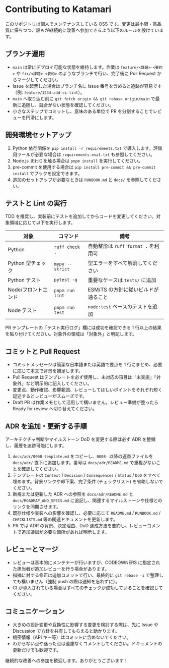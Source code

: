 # Contributing to Katamari

このリポジトリは個人でメンテナンスしている OSS です。変更は最小限・高品質に保ちつつ、誰もが継続的に改善へ参加できるよう以下のルールを設けています。

## ブランチ運用
- `main` は常にデプロイ可能な状態を維持します。作業は `feature/<課題>-<要約>` や `fix/<課題>-<要約>` のようなブランチで行い、完了後に Pull Request からマージしてください。
- Issue を起票した場合はブランチ名に Issue 番号を含めると追跡が容易です（例: `feature/1234-add-ci-lint`）。
- `main` へ取り込む前に `git fetch origin && git rebase origin/main` で最新に追随し、競合がない状態を確認してください。
- 小さなステップでコミットし、意味のある単位で PR を分割することでレビューを円滑にします。

## 開発環境セットアップ
1. Python 依存関係を `pip install -r requirements.txt` で導入します。評価用ツールが必要な場合は `requirements-eval.txt` も参照してください。
2. Node.js まわりを触る場合は `pnpm install` を実行してください。
3. pre-commit を使用する場合は `pip install pre-commit && pre-commit install` でフックを設定できます。
4. 追加のセットアップが必要なときは `RUNBOOK.md` と `docs/` を参照してください。

## テストと Lint の実行
TDD を推奨し、実装前にテストを追加してからコードを変更してください。対象領域に応じて以下を実行します。

| 対象 | コマンド | 備考 |
| --- | --- | --- |
| Python | `ruff check .` | 自動整形は `ruff format .` を利用可 |
| Python 型チェック | `mypy --strict` | 型エラーをすべて解消してください |
| Python テスト | `pytest -q` | 重要なケースは `tests/` に追加 |
| Node/フロントエンド | `pnpm run lint` | ESM/TS の方針に従いビルドが通ること |
| Node テスト | `pnpm run test` | `node:test` ベースのテストを追加 |

PR テンプレートの「テスト実行ログ」欄には成功を確認できる 1 行以上の結果を貼り付けてください。対象外の領域は「対象外」と明記します。

## コミットと Pull Request
- コミットメッセージは簡潔な日本語または英語で要点を 1 行にまとめ、必要に応じて本文で背景を補足します。
- Pull Request はテンプレートを必ず使用し、未対応の項目は「未実施」「対象外」など明示的に記入してください。
- 変更点、動作確認、影響範囲、レビューしてほしいポイントをそれぞれ短く記述するとレビューがスムーズです。
- Draft PR は作業メモとして活用して構いません。レビュー準備が整ったら Ready for review へ切り替えてください。

## ADR を追加・更新する手順
アーキテクチャ判断やマイルストーン DoD を変更する際は必ず ADR を整備し、履歴を追跡可能にします。

1. `docs/adr/0000-template.md` をコピーし、`0008-` 以降の連番ファイルを `docs/adr/` 直下に追加します。番号は `docs/adr/README.md` で重複がないことを確認してください。
2. テンプレートの `Context` / `Decision` / `Consequences` / `Status` / `DoD` をすべて埋めます。背景リンクや却下案、完了条件 (チェックリスト) を省略しないでください。
3. 新規または更新した ADR への参照を `docs/adr/README.md` と `docs/ROADMAP_AND_SPECS.md` に追記し、関連するマイルストーンや仕様とのリンクを同期させます。
4. 既存仕様や実装への影響を確認し、必要に応じて `README.md` / `RUNBOOK.md` / `CHECKLISTS.md` 等の関連ドキュメントを更新します。
5. PR では ADR の背景、決定理由、DoD 達成方法を要約し、レビューコメントで追加議論が必要な箇所があれば明示します。

## レビューとマージ
- レビューは基本的にメンテナーが行いますが、CODEOWNERS に指定された担当者が追加レビューを行う場合があります。
- 指摘に対する修正は追加コミットで行い、最終的に `git rebase -i` で整理しても構いません（強制 push の際は通知を忘れずに）。
- CI が導入されている場合はすべてのチェックが成功していることを確認してください。

## コミュニケーション
- 大きめの設計変更や互換性に影響する変更を検討する際は、先に Issue や Discussion で方針を共有してもらえると助かります。
- 機密情報（API キー等）はコミットに含めないでください。
- わからない点や迷った点は遠慮なくコメントしてください。ドキュメントの更新だけでも歓迎です。

継続的な改善への参加を歓迎します。ありがとうございます！
